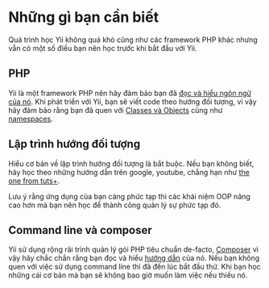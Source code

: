 # Những gì bạn cần biết

Quá trình học Yii không quá khó cũng như các framework PHP khác nhưng vẫn có một số điều bạn nên học trước khi bắt đầu với Yii.

## PHP

Yii là một framework PHP nên hãy đảm bảo bạn đã [đọc và hiểu ngôn ngữ của nó](https://secure.php.net/manual/en/langref.php).
Khi phát triển với Yii, bạn sẽ viết code theo hướng đối tượng, vì vậy hãy đảm bảo rằng bạn đã quen với [Classes và Objects](https://secure.php.net/manual/en/language.oop5.basic.php) cũng như [namespaces](https://www.php.net/manual/en/language.namespaces.php).

## Lập trình hướng đối tượng

Hiểu cơ bản về lập trình hướng đối tượng là bắt buộc. Nếu bạn không biết, hãy học theo những hướng dẫn trên google, youtube, chẳng hạn như [the one from tuts+](https://code.tutsplus.com/tutorials/object-oriented-php-for-beginners--net-12762).

Lưu ý rằng ứng dụng của bạn càng phức tạp thì các khái niệm OOP nâng cao hơn mà bạn nên học để thành công quản lý sự phức tạp đó.

## Command line và composer

Yii sử dụng rộng rãi trình quản lý gói PHP tiêu chuẩn de-facto, [Composer](https://getcomposer.org/) vì vậy hãy chắc chắn rằng bạn đọc
và hiểu [hướng dẫn](https://getcomposer.org/doc/01-basic-usage.md) của nó. Nếu bạn không quen với việc sử dụng command line thì đã đến lúc bắt đầu thử. Khi bạn học những cái cơ bản mà bạn sẽ không bao giờ muốn làm việc nếu thiếu nó.
